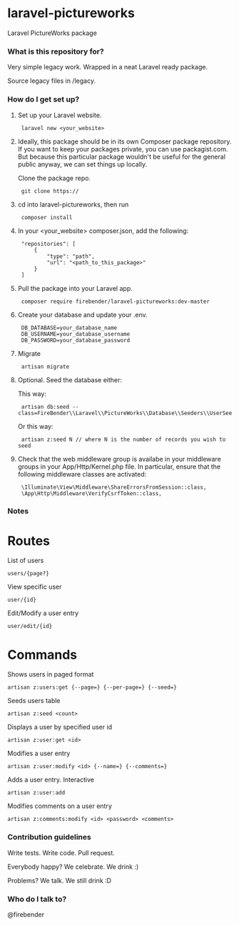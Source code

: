 # laravel-pictureworks #

Laravel PictureWorks package

### What is this repository for? ###

Very simple legacy work. Wrapped in a neat Laravel ready package.

Source legacy files in /legacy.

### How do I get set up? ###

1. Set up your Laravel website.

        laravel new <your_website>

2. Ideally, this package should be in its own Composer package repository. If you want to keep your packages private, you can use packagist.com. But because this particular package wouldn't be useful for the general public anyway, we can set things up locally.

    Clone the package repo.

        git clone https://

3. cd into laravel-pictureworks, then run

        composer install

4. In your <your_website> composer.json, add the following:

        "repositories": [
            {
                "type": "path",
                "url": "<path_to_this_package>"
            }
        ]

5. Pull the package into your Laravel app.

        composer require firebender/laravel-pictureworks:dev-master

6. Create your database and update your .env.

        DB_DATABASE=your_database_name
        DB_USERNAME=your_database_username
        DB_PASSWORD=your_database_password

7. Migrate

        artisan migrate

8. Optional. Seed the database either:

    This way:

        artisan db:seed --class=FireBender\\Laravel\\PictureWorks\\Database\\Seeders\\UserSeeder

    Or this way:

        artisan z:seed N // where N is the number of records you wish to seed

9. Check that the web middleware group is availabe in your middleware groups in your App/Http/Kernel.php file. In particular, ensure that the following middleware classes are activated:

        \Illuminate\View\Middleware\ShareErrorsFromSession::class,
        \App\Http\Middleware\VerifyCsrfToken::class,

### Notes ###

# Routes #

List of users

    users/{page?}

View specific user

    user/{id}

Edit/Modify a user entry

    user/edit/{id}

# Commands #

Shows users in paged format

    artisan z:users:get {--page=} {--per-page=} {--seed=}

Seeds users table

    artisan z:seed <count>

Displays a user by specified user id

    artisan z:user:get <id>

Modifies a user entry

    artisan z:user:modify <id> {--name=} {--comments=}

Adds a user entry. Interactive

    artisan z:user:add

Modifies comments on a user entry

    artisan z:comments:modify <id> <password> <comments>

### Contribution guidelines ###

Write tests. Write code. Pull request. 

Everybody happy? We celebrate. We drink :)

Problems? We talk. We still drink :D

### Who do I talk to? ###

@firebender
